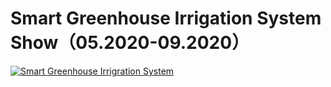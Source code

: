 # Smart Greenhouse Irrigation System Show（05.2020-09.2020）
[![Smart Greenhouse Irrigration System](https://res.cloudinary.com/marcomontalbano/image/upload/v1654682824/video_to_markdown/images/youtube--n6UJMdB_ueU-c05b58ac6eb4c4700831b2b3070cd403.jpg)](https://youtu.be/n6UJMdB_ueU "Smart Greenhouse Irrigration System")

